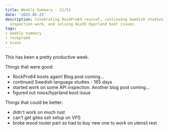 ```yaml
---
title: Weekly Summary - 21/52
date: '2025-05-23'
description: Celebrating RockPro64 revival, continuing Swedish studies, starting API
  inspection work, and solving NixOS Hyprland boot issues.
tags:
- weekly summary
- rockpro64
- nixos
---
```


This has been a pretty productive week.

Things that were good:
- RockPro64 boots again! Blog post coming...
- continued Swedish language studies - 165 days
- started work on some API inspection. Another blog post coming...
- figured out nixos/hyprland boot issue

Things that could be better:
- didn't work on much rust
- can't get gitea ssh setup on VPS
- broke wood router part so had to buy new one to work on utensil rest
